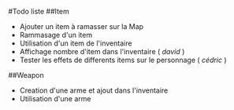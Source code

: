 #Todo liste
##Item
* Ajouter un item à ramasser sur la Map
* Rammasage d'un item
* Utilisation d'un item de l'inventaire
* Affichage nombre d'item dans l'inventaire ( *david* )
* Tester les effets de differents items sur le personnage ( *cédric* )

##Weapon
* Creation d'une arme et ajout dans l'inventaire
* Utilisation d'une arme

